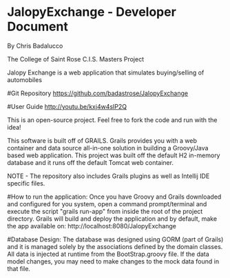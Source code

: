 JalopyExchange - Developer Document
===================================

By Chris Badalucco

The College of Saint Rose C.I.S. Masters Project

Jalopy Exchange is a web application that simulates buying/selling of automobiles


#Git Repository
https://github.com/badastrose/JalopyExchange

#User Guide
http://youtu.be/kxj4w4sIP2Q

This is an open-source project. Feel free to fork the code and run with the idea!

This software is built off of GRAILS.
Grails provides you with a web container and data source all-in-one solution in
building  a Groovy/Java based web application.  This project was built off the
default H2 in-memory database and it runs off the default Tomcat web container.

NOTE - The repository also includes Grails plugins as well as Intellij IDE specific files.
 
#How to run the application:
Once you have Groovy and Grails downloaded and configured for you system,
open a command prompt/terminal and execute the script "grails run-app" from
inside the root of the project directory.  Grails will build and deploy the
application and by default, make the app available on:
http://localhost:8080/JalopyExchange
 
#Database Design:
The database was designed using GORM (part of Grails) and it is managed solely
by the associations defined by the domain classes. All data is injected at runtime
from the BootStrap.groovy file. If the data model changes, you may need to make
changes to the mock data found in that file.
